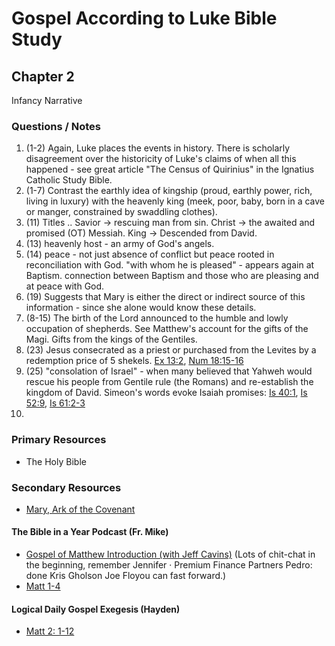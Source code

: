 # Gospel According to Luke Bible Study

## Chapter 2
Infancy Narrative

### Questions / Notes

1. (1-2) Again, Luke places the events in history. There is scholarly disagreement over the historicity of Luke's claims of when all this happened - see great article "The Census of Quirinius" in the Ignatius Catholic Study Bible.
2. (1-7) Contrast the earthly idea of kingship (proud, earthly power, rich, living in luxury) with the heavenly king (meek, poor, baby, born in a cave or manger, constrained by swaddling clothes).
3. (11) Titles .. Savior -> rescuing man from sin. Christ -> the awaited and promised (OT) Messiah. King -> Descended from David.
4. (13) heavenly host - an army of God's angels.
5. (14) peace - not just absence of conflict but peace rooted in reconciliation with God. "with whom he is pleased" - appears again at Baptism. connection between Baptism and those who are pleasing and at peace with God.
6. (19) Suggests that Mary is either the direct or indirect source of this information - since she alone would know these details.
7. (8-15) The birth of the Lord announced to the humble and lowly occupation of shepherds. See Matthew's account for the gifts of the Magi. Gifts from the kings of the Gentiles.
8. (23) Jesus consecrated as a priest or purchased from the Levites by a redemption price of 5 shekels. [Ex 13:2](https://www.biblegateway.com/passage/?search=Ex%2013%3A2&version=RSVCE), [Num 18:15-16](https://www.biblegateway.com/passage/?search=Num%2018%3A15-16&version=RSVCE)
9. (25) "consolation of Israel" - when many believed that Yahweh would rescue his people from Gentile rule (the Romans) and re-establish the kingdom of David. Simeon's words evoke Isaiah promises: [Is 40:1](https://www.biblegateway.com/passage/?search=Is%2040%3A1&version=RSVCE), [Is 52:9](https://www.biblegateway.com/passage/?search=Is%2052%3A9&version=RSVCE), [Is 61:2-3](https://www.biblegateway.com/passage/?search=Is%2061%3A2-3&version=RSVCE)
10. 

### Primary Resources

* The Holy Bible

### Secondary Resources
* [Mary, Ark of the Covenant](https://drive.google.com/file/d/1EpRgKYB9ual0lcUSdaZO3wsf88Qq4Kf8/view?usp=sharing)

#### The Bible in a Year Podcast (Fr. Mike)

* [Gospel of Matthew Introduction (with Jeff Cavins)](https://open.spotify.com/episode/4oKy0KCxtQWmdO6THASsGC) (Lots of
  chit-chat in the beginning, remember 
Jennifer · Premium Finance Partners
Pedro: done Kris Gholson Joe Floyou can fast forward.)
* [Matt 1-4](https://open.spotify.com/episode/6ZEubDfiETiCGSsRV5dBQw)

#### Logical Daily Gospel Exegesis (Hayden)

* [Matt 2: 1-12](https://open.spotify.com/episode/1XKD2gByrveupLX01mS1Sy)

